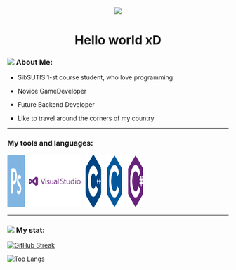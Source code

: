 <div id="header" align="center">
  <img src="https://media.giphy.com/media/v1.Y2lkPTc5MGI3NjExZGI3MTYyZTNkNWFmNGNkMWY2ZTFiZmY4ODRlMDcwOWNkMjU2NWEwZSZlcD12MV9pbnRlcm5hbF9naWZzX2dpZklkJmN0PWc/vzO0Vc8b2VBLi/giphy.gif" width="200"/>
  
  <h1>
    Hello world xD
  </h1>

</div>

### <img src="https://media.giphy.com/media/v1.Y2lkPTc5MGI3NjExOThhZGQ2OTczMjZmNDUzMmYyZGQyMGU2MzVjMmZiNjc0ODRhYTIzMiZlcD12MV9pbnRlcm5hbF9naWZzX2dpZklkJmN0PXM/26BRt5hkD6hLzTl3q/giphy.gif" width="30px"/> About Me:
  
  - SibSUTIS 1-st course student, who love programming
  
  - Novice GameDeveloper
  
  - Future Backend Developer
  
  - Like to travel around the corners of my country

---

### My tools and languages:

  <img src="https://github.com/devicons/devicon/blob/master/icons/photoshop/photoshop-plain.svg" title="Photoshop" alt="Photoshop" width="40" height="120"/>&nbsp;
  <img src="https://github.com/devicons/devicon/blob/master/icons/visualstudio/visualstudio-plain-wordmark.svg" title="Visual Studio" alt="Visual Studio" width="120" height="120"/>&nbsp;
  <img src="https://github.com/devicons/devicon/blob/master/icons/cplusplus/cplusplus-plain.svg" title="C++" alt="C++" width="40" height="120"/>&nbsp;
  <img src="https://github.com/devicons/devicon/blob/master/icons/c/c-plain.svg" title="C" alt="C" width="40" height="120"/>&nbsp;
  <img src="https://github.com/devicons/devicon/blob/master/icons/csharp/csharp-plain.svg" title="Csharp" alt="Csharp" width="40" height="120"/>&nbsp;
  

---
### <img src="https://media.giphy.com/media/v1.Y2lkPTc5MGI3NjExOThhZGQ2OTczMjZmNDUzMmYyZGQyMGU2MzVjMmZiNjc0ODRhYTIzMiZlcD12MV9pbnRlcm5hbF9naWZzX2dpZklkJmN0PXM/26BRt5hkD6hLzTl3q/giphy.gif" width="30px"/> My stat:
  [![GitHub Streak](http://github-readme-streak-stats.herokuapp.com?user=Kamysdev&theme=dark&background=000000)](https://git.io/streak-stats)
  
  [![Top Langs](https://github-readme-stats.vercel.app/api/top-langs/?username=Kamysdev&layout=compact&theme=vision-friendly-dark)](https://github.com/anuraghazra/github-readme-stats)
